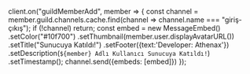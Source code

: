 client.on("guildMemberAdd", member => {
  const channel = member.guild.channels.cache.find(channel => channel.name === "giriş-çıkış");
  if (!channel) return;
  const embed = new MessageEmbed()
    .setColor("#10f700")
    .setThumbnail(member.user.displayAvatarURL())
    .setTitle("Sunucuya Katıldı!")
    .setFooter({text:'Developer: Athenax'})
    .setDescription(`${member} Adlı Kullanıcı Sunucuya Katıldı!`)
    .setTimestamp();
    channel.send({embeds: [embed]})
});
